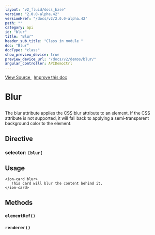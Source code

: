 ```yaml
---
layout: "v2_fluid/docs_base"
version: "2.0.0-alpha.42"
versionHref: "/docs/v2/2.0.0-alpha.42"
path: ""
category: api
id: "blur"
title: "Blur"
header_sub_title: "Class in module "
doc: "Blur"
docType: "class"
show_preview_device: true
preview_device_url: "/docs/v2/demos/blur/"
angular_controller: APIDemoCtrl 
---
```





<div class="improve-docs">
<a href='http://github.com/driftyco/ionic2/tree/master/ionic/components/blur/blur.ts#L0'>
View Source
</a>
&nbsp;
<a href='http://github.com/driftyco/ionic2/edit/master/ionic/components/blur/blur.ts#L0'>
Improve this doc
</a>
</div>





<h1 class="api-title">


Blur






</h1>






<p>The blur attribute applies the CSS blur attribute to an element. If the CSS attribute is not supported,
it will fall back to applying a semi-transparent background color to the element.</p>


<h2>Directive</h2>
<h3>selector: <code>[blur]</code></h3>
<!-- @usage tag -->

<h2>Usage</h2>

<pre><code class="lang-html">&lt;ion-card blur&gt;
   This card will blur the content behind it.
&lt;/ion-card&gt;
</code></pre>




<!-- @property tags -->


<!-- methods on the class -->

<h2>Methods</h2>

<div id="elementRef"></div>

<h3>
<code>elementRef()</code>
  

</h3>












<div id="renderer"></div>

<h3>
<code>renderer()</code>
  

</h3>










<!-- related link --><!-- end content block -->


<!-- end body block -->

